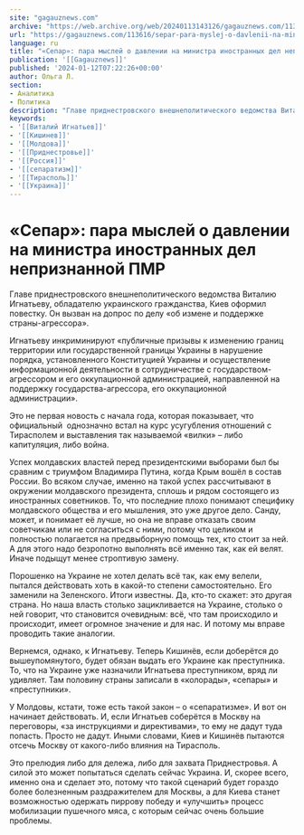 ```yaml
---
site: "gagauznews.com"
archive: "https://web.archive.org/web/20240113143126/gagauznews.com/113616/separ-para-myslej-o-davlenii-na-ministra-inostrannyh-del-nepriznannoj-pmr.html"
url: "https://gagauznews.com/113616/separ-para-myslej-o-davlenii-na-ministra-inostrannyh-del-nepriznannoj-pmr.html"
language: ru
title: "«Сепар»: пара мыслей о давлении на министра иностранных дел непризнанной ПМР"
publication: '[[Gagauznews]]'
published: '2024-01-12T07:22:26+00:00'
author: Ольга Л.
section:
- Аналитика
- Политика
description: "Главе приднестровского внешнеполитического ведомства Виталию Игнатьеву, обладателю украинского гражданства, Киев оформил повестку. Он вызван на допрос по делу «об измене и поддержке страны-агрессора». Игнатьеву инкриминируют «публичные призывы к изменению границ территории или государственной границы Украины в нарушение порядка, установленного Конституцией Украины и осуществление информационной деятельности в сотрудничестве с государством-агрессором и его оккупационной администрацией, направленной на поддержку государства-агрессора, его оккупационной администрации». Это не первая новость с начала года, которая показывает, что официальный однозначно встал на курс усугубления отношений с Тирасполем и выставления так называемой «вилки» – либо капитуляция, либо война. Успех молдавских властей перед президентскими выборами был бы сравним с триумфом […]"
keywords:
- '[[Виталий Игнатьев]]'
- '[[Кишинев]]'
- '[[Молдова]]'
- '[[Приднестровье]]'
- '[[Россия]]'
- '[[сепаратизм]]'
- '[[Тирасполь]]'
- '[[Украина]]'
---
```


# «Сепар»: пара мыслей о давлении на министра иностранных дел непризнанной ПМР

Главе приднестровского внешнеполитического ведомства Виталию Игнатьеву, обладателю украинского гражданства, Киев оформил повестку. Он вызван на допрос по делу «об измене и поддержке страны-агрессора».

Игнатьеву инкриминируют «публичные призывы к изменению границ территории или государственной границы Украины в нарушение порядка, установленного Конституцией Украины и осуществление информационной деятельности в сотрудничестве с государством-агрессором и его оккупационной администрацией, направленной на поддержку государства-агрессора, его оккупационной администрации».

Это не первая новость с начала года, которая показывает, что официальный  однозначно встал на курс усугубления отношений с Тирасполем и выставления так называемой «вилки» – либо капитуляция, либо война.

Успех молдавских властей перед президентскими выборами был бы сравним с триумфом Владимира Путина, когда Крым вошёл в состав России. Во всяком случае, именно на такой успех рассчитывают в окружении молдавского президента, сплошь и рядом состоящего из иностранных советников. То, что последние плохо понимают специфику молдавского общества и его мышления, это уже другое дело. Санду, может, и понимает её лучше, но она не вправе отказать своим советчикам или не согласиться с ними, потому что целиком и полностью полагается на предвыборную помощь тех, кто стоит за ней. А для этого надо безропотно выполнять всё именно так, как ей велят. Иначе подыщут менее строптивую замену.

Порошенко на Украине не хотел делать всё так, как ему велели, пытался действовать хоть в какой-то степени самостоятельно. Его заменили на Зеленского. Итоги известны. Да, кто-то скажет: это другая страна. Но наша власть столько зацикливается на Украине, столько о ней говорит, что становится очевидным: всё, что там происходило и происходит, имеет огромное значение и для нас. И потому мы вправе проводить такие аналогии.

Вернемся, однако, к Игнатьеву. Теперь Кишинёв, если доберётся до вышеупомянутого, будет обязан выдать его Украине как преступника. То, что на Украине уже назначили Игнатьева преступником, вряд ли удивляет. Там половину страны записали в «колорады», «сепары» и «преступники».

У Молдовы, кстати, тоже есть такой закон – о «сепаратизме». И вот он начинает действовать. И, если Игнатьев соберётся в Москву на переговоры, «за инструкциями и директивами», то ему не дадут туда попасть. Просто не дадут. Иными словами, Киев и Кишинёв пытаются отсечь Москву от какого-либо влияния на Тирасполь.

Это прелюдия либо для дележа, либо для захвата Приднестровья. А силой это может попытаться сделать сейчас Украина. И, скорее всего, именно она и сделает это, потому что такой сценарий будет гораздо более болезненным раздражителем для Москвы, а для Киева станет возможностью одержать пиррову победу и «улучшить» процесс мобилизации пушечного мяса, с которым сейчас очень большие проблемы.